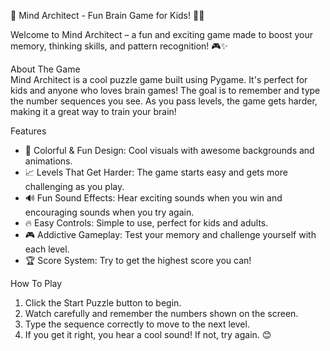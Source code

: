 🌟 Mind Architect - Fun Brain Game for Kids! 🧩🧠  

Welcome to Mind Architect – a fun and exciting game made to boost your memory, thinking skills, and pattern recognition! 🎮✨  

About The Game  
Mind Architect is a cool puzzle game built using Pygame. It's perfect for kids and anyone who loves brain games! The goal is to remember and type the number sequences you see. As you pass levels, the game gets harder, making it a great way to train your brain!  

Features  
- 🌌 Colorful & Fun Design: Cool visuals with awesome backgrounds and animations.  
- 📈 Levels That Get Harder: The game starts easy and gets more challenging as you play.  
- 🔊 Fun Sound Effects: Hear exciting sounds when you win and encouraging sounds when you try again.  
- 🔥 Easy Controls: Simple to use, perfect for kids and adults.  
- 🎮 Addictive Gameplay: Test your memory and challenge yourself with each level.  
- 🏆 Score System: Try to get the highest score you can!  

How To Play  
1. Click the Start Puzzle button to begin.  
2. Watch carefully and remember the numbers shown on the screen.  
3. Type the sequence correctly to move to the next level.  
4. If you get it right, you hear a cool sound! If not, try again. 😊  

